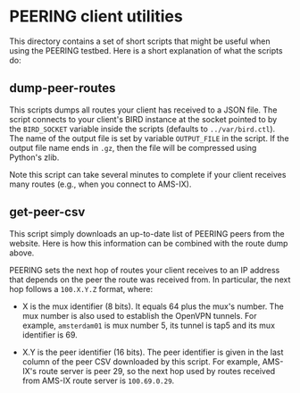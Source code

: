 # PEERING client utilities

This directory contains a set of short scripts that might be useful
when using the PEERING testbed.  Here is a short explanation of what
the scripts do:

## dump-peer-routes

This scripts dumps all routes your client has received to a JSON
file.  The script connects to your client's BIRD instance at the
socket pointed to by the `BIRD_SOCKET` variable inside the scripts
(defaults to `../var/bird.ctl`).  The name of the output file is set
by variable `OUTPUT_FILE` in the script.  If the output file name
ends in `.gz`, then the file will be compressed using Python's zlib.

Note this script can take several minutes to complete if your client
receives many routes (e.g., when you connect to AMS-IX).

## get-peer-csv

This script simply downloads an up-to-date list of PEERING peers
from the website.  Here is how this information can be combined with
the route dump above.

PEERING sets the next hop of routes your client receives to an IP
address that depends on the peer the route was received from.  In
particular, the next hop follows a `100.X.Y.Z` format, where:

* X is the mux identifier (8 bits).  It equals 64 plus the mux's
  number.  The mux number is also used to establish the OpenVPN
  tunnels.  For example, `amsterdam01` is mux number 5, its tunnel
  is tap5 and its mux identifier is 69.

* X.Y is the peer identifier (16 bits).  The peer identifier is
  given in the last column of the peer CSV downloaded by this
  script.  For example, AMS-IX's route server is peer 29, so the
  next hop used by routes received from AMS-IX route server is
  `100.69.0.29`.



